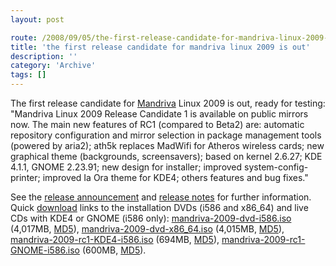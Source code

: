 ```yaml
---
layout: post

route: /2008/09/05/the-first-release-candidate-for-mandriva-linux-2009-is-out
title: 'the first release candidate for mandriva linux 2009 is out'
description: ''
category: 'Archive'
tags: []
---
```


The first release candidate for <a href="mandriva">Mandriva</a> Linux 2009 is
out, ready for testing: "Mandriva Linux 2009 Release Candidate 1 is available on
public mirrors now. The main new features of RC1 (compared to Beta2) are:
automatic repository configuration and mirror selection in package management
tools (powered by aria2); ath5k replaces MadWifi for Atheros wireless cards; new
graphical theme (backgrounds, screensavers); based on kernel 2.6.27; KDE 4.1.1,
GNOME 2.23.91; new design for installer; improved system-config-printer;
improved Ia Ora theme for KDE4; others features and bug fixes."

See the
<a class="ph" target="_blank" rel="noopener noreferrer" href="http://blog.mandriva.com/2008/09/04/mandriva-linux-2009-rc1-is-available/">release
announcement</a> and
<a class="ph" target="_blank" rel="noopener noreferrer" href="http://wiki.mandriva.com/en/2009.0_RC_1">release
notes</a> for further information. Quick
<a class="ph" target="_blank" rel="noopener noreferrer" href="http://wiki.mandriva.com/en/2009.0_RC_1#Availability">download</a>
links to the installation DVDs (i586 and x86_64) and live CDs with KDE4 or GNOME
(i586 only):
<a href="ftp://ftp.gtlib.cc.gatech.edu/pub/mandrake/devel/iso/2009.0/rc1/mandriva-linux-free-2009-camelopard-dvd-i586.iso">mandriva-2009-dvd-i586.iso</a>
(4,017MB,
<a class="ph" target="_blank" rel="noopener noreferrer" href="http://distrib-coffee.ipsl.jussieu.fr/pub/linux/MandrivaLinux/devel/iso/2009.0/rc1/mandriva-linux-free-2009-camelopard-dvd-i586.iso.md5">MD5</a>),
<a href="ftp://ftp.heanet.ie/pub/mandrake/Mandrakelinux/devel/iso/2009.0/rc1/mandriva-linux-free-2009-camelopard-dvd-x86_64.iso">mandriva-2009-dvd-x86_64.iso</a>
(4,015MB,
<a class="ph" target="_blank" rel="noopener noreferrer" href="http://distrib-coffee.ipsl.jussieu.fr/pub/linux/MandrivaLinux/devel/iso/2009.0/rc1/mandriva-linux-free-2009-camelopard-dvd-x86_64.iso.md5">MD5</a>),
<a href="ftp://ftp.nluug.nl/pub/os/Linux/distr/Mandrakelinux/devel/iso/2009.0/rc1/mandriva-linux-one-2009-rc1-KDE4-int-cdrom-i586.iso">mandriva-2009-rc1-KDE4-i586.iso</a>
(694MB,
<a class="ph" target="_blank" rel="noopener noreferrer" href="http://distrib-coffee.ipsl.jussieu.fr/pub/linux/MandrivaLinux/devel/iso/2009.0/rc1/mandriva-linux-one-2009-rc1-KDE4-int-cdrom-i586.iso.md5">MD5</a>),
<a href="ftp://ftp.free.fr/mirrors/ftp.mandriva.com/MandrivaLinux/devel/iso/2009.0/rc1/mandriva-linux-one-2009-rc1-GNOME-int-cdrom-i586.iso">mandriva-2009-rc1-GNOME-i586.iso</a>
(600MB,
<a class="ph" target="_blank" rel="noopener noreferrer" href="http://distrib-coffee.ipsl.jussieu.fr/pub/linux/MandrivaLinux/devel/iso/2009.0/rc1/mandriva-linux-one-2009-rc1-GNOME-int-cdrom-i586.iso.md5">MD5</a>).
